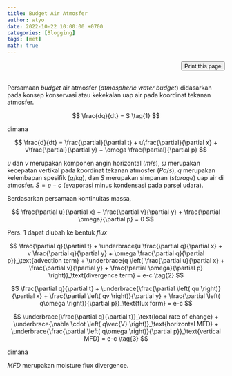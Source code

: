 ```yaml
---
title: Budget Air Atmosfer
author: wtyo
date: 2022-10-22 10:00:00 +0700 
categories: [Blogging] 
tags: [met]
math: true
---
```


<div style="text-align: right;"><input onclick="window.print()" type="button" value="Print this page" /></div><br>

Persamaan *budget* air atmosfer (*atmospheric water budget*) didasarkan pada konsep konservasi atau kekekalan uap air pada koordinat tekanan atmosfer.

$$ \frac{dq}{dt} = S \tag{1} $$

dimana

$$ \frac{d}{dt} = \frac{\partial}{\partial t} + u\frac{\partial}{\partial x} + v\frac{\partial}{\partial y} + \omega \frac{\partial}{\partial p} $$

$u$ dan $v$ merupakan komponen angin horizontal ($m/s$), $\omega$ merupakan kecepatan vertikal pada koordinat tekanan atmosfer ($Pa/s$), $q$ merupakan kelembapan spesifik ($g/kg$), dan $S$ merupakan simpanan (*storage*) uap air di atmosfer. $S = e-c$ (evaporasi minus kondensasi pada parsel udara).

Berdasarkan persamaan kontinuitas massa,

$$ \frac{\partial u}{\partial x} + \frac{\partial v}{\partial y} + \frac{\partial \omega}{\partial p} = 0 $$

Pers. 1 dapat diubah ke bentuk *flux*

$$ \frac{\partial q}{\partial t} + \underbrace{u \frac{\partial q}{\partial x} + v \frac{\partial q}{\partial y} + \omega \frac{\partial q}{\partial p}}_\text{advection term} + \underbrace{q \left( \frac{\partial u}{\partial x} + \frac{\partial v}{\partial y} + \frac{\partial \omega}{\partial p} \right)}_\text{divergence term} = e-c \tag{2} $$

$$ \frac{\partial q}{\partial t} + \underbrace{\frac{\partial \left( qu \right)}{\partial x} + \frac{\partial \left( qv \right)}{\partial y} + \frac{\partial \left( q\omega \right)}{\partial p}}_\text{flux form} = e-c $$

$$ \underbrace{\frac{\partial q}{\partial t}}_\text{local rate of change} + \underbrace{\nabla \cdot \left( q\vec{V} \right)}_\text{horizontal MFD} + \underbrace{\frac{\partial \left( q\omega \right)}{\partial p}}_\text{vertical MFD} = e-c \tag{3} $$

dimana

$MFD$ merupakan moisture flux divergence.